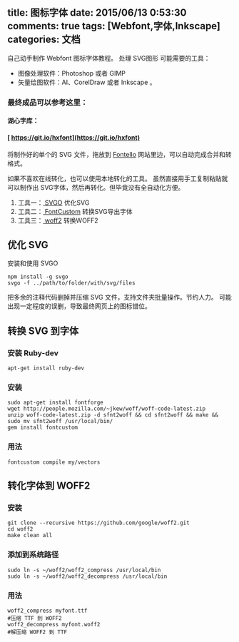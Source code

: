 title: 图标字体
date: 2015/06/13 0:53:30
comments: true
tags: [Webfont,字体,Inkscape]
categories: 文档
---


自己动手制作 Webfont 图标字体教程。
处理 SVG图形 可能需要的工具：
- 图像处理软件：Photoshop 或者 <i class="hx-gimp" style="font-size:2.3em"></i> GIMP
- 矢量绘图软件：AI、CorelDraw 或者 <i class="hx-inkscape" style="font-size:2.3em"></i> Inkscape 。

<!--more-->

### 最终成品可以参考这里：
#### 湖心字库： <i class="hx-hxalpha" style="font-size:4em;color:teal"></i>
#### [<i class="hx-github"></i> https://git.io/hxfont](https://git.io/hxfont) 

将制作好的单个的 SVG 文件，拖放到 [<i class="hx-link"></i> Fontello](http://fontello.com/) 网站里边，可以自动完成合并和转格式。

如果不喜欢在线转化，也可以使用本地转化的工具。
虽然直接用手工复制粘贴就可以制作出 SVG字体，然后再转化。但毕竟没有全自动化方便。

1. 工具一：[<i class="hx-github"></i> SVGO](https://github.com/svg/svgo) 优化SVG
2. 工具二：[<i class="hx-github"></i> FontCustom](https://github.com/FontCustom/fontcustom) 转换SVG导出字体
3. 工具三：[<i class="hx-github"></i> woff2](https://github.com/google/woff2) 转换WOFF2

## 优化 SVG
安装和使用 SVGO
```
npm install -g svgo
svgo -f ../path/to/folder/with/svg/files
```
把多余的注释代码删掉并压缩 SVG 文件，支持文件夹批量操作。节约人力。
可能出现一定程度的误删，导致最终网页上的图标错位。

## 转换 SVG 到字体
### 安装 Ruby-dev
```
apt-get install ruby-dev
```
### 安装
```
sudo apt-get install fontforge
wget http://people.mozilla.com/~jkew/woff/woff-code-latest.zip
unzip woff-code-latest.zip -d sfnt2woff && cd sfnt2woff && make && sudo mv sfnt2woff /usr/local/bin/
gem install fontcustom
```
### 用法
```
fontcustom compile my/vectors
```

## 转化字体到 WOFF2
### 安装
```
git clone --recursive https://github.com/google/woff2.git
cd woff2
make clean all
```
### 添加到系统路径
```
sudo ln -s ~/woff2/woff2_compress /usr/local/bin
sudo ln -s ~/woff2/woff2_decompress /usr/local/bin
```
### 用法
```
woff2_compress myfont.ttf
#压缩 TTF 到 WOFF2
woff2_decompress myfont.woff2
#解压缩 WOFF2 到 TTF 
```

